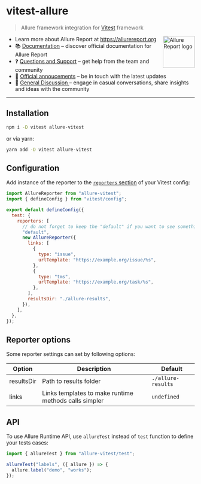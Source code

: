 # vitest-allure

> Allure framework integration for [Vitest](https://vitest.dev/) framework

<img src="https://allurereport.org/public/img/allure-report.svg" height="85px" alt="Allure Report logo" align="right" />

- Learn more about Allure Report at https://allurereport.org
- 📚 [Documentation](https://allurereport.org/docs/) – discover official documentation for Allure Report
- ❓ [Questions and Support](https://github.com/orgs/allure-framework/discussions/categories/questions-support) – get help from the team and community
- 📢 [Official annoucements](https://github.com/orgs/allure-framework/discussions/categories/announcements) – be in touch with the latest updates
- 💬 [General Discussion ](https://github.com/orgs/allure-framework/discussions/categories/general-discussion) – engage in casual conversations, share insights and ideas with the community

---

## Installation

```bash
npm i -D vitest allure-vitest
```

or via yarn:

```bash
yarn add -D vitest allure-vitest
```

## Configuration

Add instance of the reporter to the [`reporters` section](https://vitest.dev/config/#reporters) of your Vitest config:

```js
import AllureReporter from "allure-vitest";
import { defineConfig } from "vitest/config";

export default defineConfig({
  test: {
    reporters: [
      // do not forget to keep the "default" if you want to see something in the console
      "default",
      new AllureReporter({
        links: [
          {
            type: "issue",
            urlTemplate: "https://example.org/issue/%s",
          },
          {
            type: "tms",
            urlTemplate: "https://example.org/task/%s",
          },
        ],
        resultsDir: "./allure-results",
      }),
    ],
  },
});
```

## Reporter options

Some reporter settings can set by following options:

| Option     | Description                                           | Default            |
| ---------- | ----------------------------------------------------- | ------------------ |
| resultsDir | Path to results folder                                | `./allure-results` |
| links      | Links templates to make runtime methods calls simpler | `undefined`        |

## API

To use Allure Runtime API, use `allureTest` instead of `test` function to define
your tests cases:

```js
import { allureTest } from "allure-vitest/test";

allureTest("labels", ({ allure }) => {
  allure.label("demo", "works");
});
```
